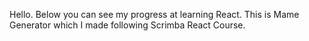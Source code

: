 Hello. Below you can see my progress at learning React. This is Mame Generator which I made following Scrimba React Course.